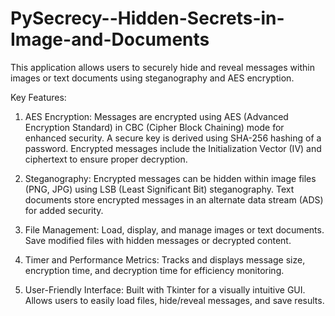 # PySecrecy--Hidden-Secrets-in-Image-and-Documents
This application allows users to securely hide and reveal messages within images or text documents using steganography and AES encryption.

Key Features:
1. AES Encryption:
Messages are encrypted using AES (Advanced Encryption Standard) in CBC (Cipher Block Chaining) mode for enhanced security.
A secure key is derived using SHA-256 hashing of a password.
Encrypted messages include the Initialization Vector (IV) and ciphertext to ensure proper decryption.

2. Steganography:
Encrypted messages can be hidden within image files (PNG, JPG) using LSB (Least Significant Bit) steganography.
Text documents store encrypted messages in an alternate data stream (ADS) for added security.

3. File Management:
Load, display, and manage images or text documents.
Save modified files with hidden messages or decrypted content.

4. Timer and Performance Metrics:
Tracks and displays message size, encryption time, and decryption time for efficiency monitoring.

5. User-Friendly Interface:
Built with Tkinter for a visually intuitive GUI.
Allows users to easily load files, hide/reveal messages, and save results.

